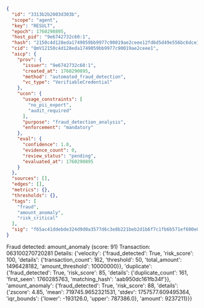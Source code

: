 ```json
{
  "id": "3313b2b2003d303b",
  "scope": "agent",
  "key": "RESULT",
  "epoch": 1760290895,
  "host_pid": "9e6742732c60:1",
  "hash": "2150c4d128eda1749059bb9977c90019ae2ceee12fd6d5d49e556bc6dce11696",
  "cid": "QmV12150c4d128eda1749059bb9977c90019ae2ceee1",
  "aicp": {
    "prov": {
      "issuer": "9e6742732c60:1",
      "created_at": 1760290895,
      "method": "automated_fraud_detection",
      "vc_type": "VerifiableCredential"
    },
    "ucon": {
      "usage_constraints": [
        "no_pii_export",
        "audit_required"
      ],
      "purpose": "fraud_detection_analysis",
      "enforcement": "mandatory"
    },
    "eval": {
      "confidence": 1.0,
      "evidence_count": 0,
      "review_status": "pending",
      "evaluated_at": 1760290895
    }
  },
  "sources": [],
  "edges": [],
  "metrics": {},
  "thresholds": {},
  "tags": [
    "fraud",
    "amount_anomaly",
    "risk_critical"
  ],
  "sig": "f65ac41ddebde324d9d0a3577d6c3e8b221beb2d1b6f7c1fb6b571ef600e06fa"
}
```

Fraud detected: amount_anomaly (score: 91)
Transaction: 063100270720281
Details: {'velocity': {'fraud_detected': True, 'risk_score': 100, 'details': {'transaction_count': 162, 'threshold': 50, 'total_amount': 1496428182, 'amount_threshold': 10000000}}, 'duplicate': {'fraud_detected': True, 'risk_score': 85, 'details': {'duplicate_count': 161, 'first_seen': 1760285763, 'matching_hash': 'aab950dc161fb34f'}}, 'amount_anomaly': {'fraud_detected': True, 'risk_score': 88, 'details': {'zscore': 4.85, 'mean': 719745.9652321531, 'stdev': 1757577.609495364, 'iqr_bounds': {'lower': -193126.0, 'upper': 787386.0}, 'amount': 9237211}}}